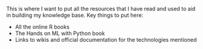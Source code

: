 This is where I want to put all the resources that I have read and used to aid in building my knowledge base. Key things to put here: 

- All the online R books 
- The Hands on ML with Python book 
- Links to wikis and official documentation for the technologies mentioned 
